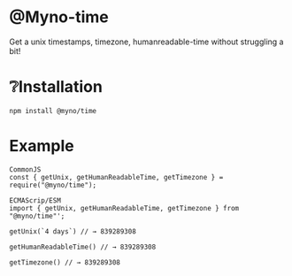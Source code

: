 # @Myno-time

Get a unix timestamps, timezone, humanreadable-time without struggling a bit!
 
 # ❔Installation

 ```
 npm install @myno/time
 ```

 # Example

 ```
CommonJS
const { getUnix, getHumanReadableTime, getTimezone } = require("@myno/time");

ECMAScrip/ESM
import { getUnix, getHumanReadableTime, getTimezone } from "@myno/time"';

getUnix(`4 days`) // → 839289308

getHumanReadableTime() // → 839289308

getTimezone() // → 839289308

```
